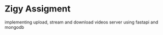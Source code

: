 # Zigy Assigment

  implementing upload, stream and download videos server using fastapi and mongodb
